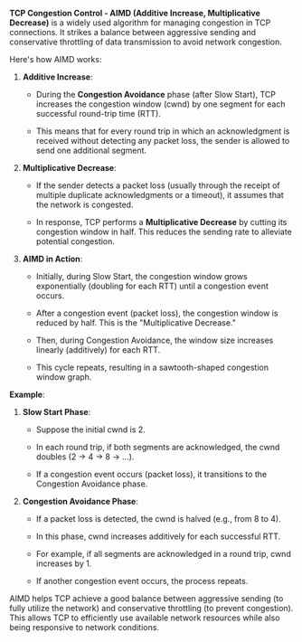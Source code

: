 **TCP Congestion Control - AIMD (Additive Increase, Multiplicative Decrease)** is a widely used algorithm for managing congestion in TCP connections. It strikes a balance between aggressive sending and conservative throttling of data transmission to avoid network congestion.

Here's how AIMD works:

1. **Additive Increase**:

   - During the **Congestion Avoidance** phase (after Slow Start), TCP increases the congestion window (cwnd) by one segment for each successful round-trip time (RTT).
  
   - This means that for every round trip in which an acknowledgment is received without detecting any packet loss, the sender is allowed to send one additional segment.

2. **Multiplicative Decrease**:

   - If the sender detects a packet loss (usually through the receipt of multiple duplicate acknowledgments or a timeout), it assumes that the network is congested.
  
   - In response, TCP performs a **Multiplicative Decrease** by cutting its congestion window in half. This reduces the sending rate to alleviate potential congestion.

3. **AIMD in Action**:

   - Initially, during Slow Start, the congestion window grows exponentially (doubling for each RTT) until a congestion event occurs.

   - After a congestion event (packet loss), the congestion window is reduced by half. This is the "Multiplicative Decrease."

   - Then, during Congestion Avoidance, the window size increases linearly (additively) for each RTT.

   - This cycle repeats, resulting in a sawtooth-shaped congestion window graph.

**Example**:

1. **Slow Start Phase**:

   - Suppose the initial cwnd is 2.

   - In each round trip, if both segments are acknowledged, the cwnd doubles (2 -> 4 -> 8 -> ...).

   - If a congestion event occurs (packet loss), it transitions to the Congestion Avoidance phase.

2. **Congestion Avoidance Phase**:

   - If a packet loss is detected, the cwnd is halved (e.g., from 8 to 4).

   - In this phase, cwnd increases additively for each successful RTT.

   - For example, if all segments are acknowledged in a round trip, cwnd increases by 1.

   - If another congestion event occurs, the process repeats.

AIMD helps TCP achieve a good balance between aggressive sending (to fully utilize the network) and conservative throttling (to prevent congestion). This allows TCP to efficiently use available network resources while also being responsive to network conditions.
